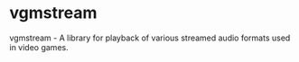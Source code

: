 # vgmstream
vgmstream - A library for playback of various streamed audio formats used in video games.
